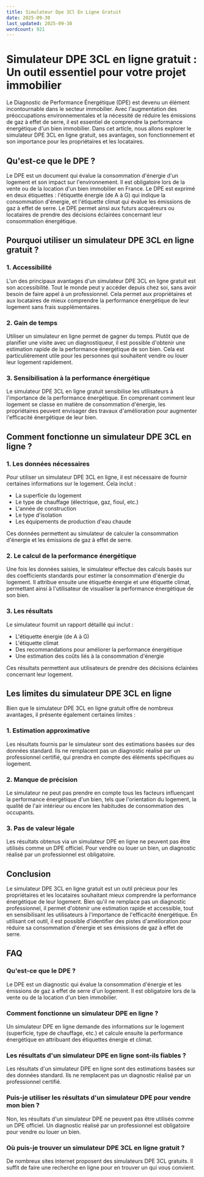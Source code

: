 ```yaml
---
title: Simulateur Dpe 3Cl En Ligne Gratuit
date: 2025-09-30
last_updated: 2025-09-30
wordcount: 921
---
```


# Simulateur DPE 3CL en ligne gratuit : Un outil essentiel pour votre projet immobilier

Le Diagnostic de Performance Énergétique (DPE) est devenu un élément incontournable dans le secteur immobilier. Avec l'augmentation des préoccupations environnementales et la nécessité de réduire les émissions de gaz à effet de serre, il est essentiel de comprendre la performance énergétique d'un bien immobilier. Dans cet article, nous allons explorer le simulateur DPE 3CL en ligne gratuit, ses avantages, son fonctionnement et son importance pour les propriétaires et les locataires.

## Qu'est-ce que le DPE ?

Le DPE est un document qui évalue la consommation d'énergie d'un logement et son impact sur l'environnement. Il est obligatoire lors de la vente ou de la location d'un bien immobilier en France. Le DPE est exprimé en deux étiquettes : l'étiquette énergie (de A à G) qui indique la consommation d'énergie, et l'étiquette climat qui évalue les émissions de gaz à effet de serre. Le DPE permet ainsi aux futurs acquéreurs ou locataires de prendre des décisions éclairées concernant leur consommation énergétique.

## Pourquoi utiliser un simulateur DPE 3CL en ligne gratuit ?

### 1. Accessibilité

L'un des principaux avantages d'un simulateur DPE 3CL en ligne gratuit est son accessibilité. Tout le monde peut y accéder depuis chez soi, sans avoir besoin de faire appel à un professionnel. Cela permet aux propriétaires et aux locataires de mieux comprendre la performance énergétique de leur logement sans frais supplémentaires.

### 2. Gain de temps

Utiliser un simulateur en ligne permet de gagner du temps. Plutôt que de planifier une visite avec un diagnostiqueur, il est possible d'obtenir une estimation rapide de la performance énergétique de son bien. Cela est particulièrement utile pour les personnes qui souhaitent vendre ou louer leur logement rapidement.

### 3. Sensibilisation à la performance énergétique

Le simulateur DPE 3CL en ligne gratuit sensibilise les utilisateurs à l'importance de la performance énergétique. En comprenant comment leur logement se classe en matière de consommation d'énergie, les propriétaires peuvent envisager des travaux d'amélioration pour augmenter l'efficacité énergétique de leur bien.

## Comment fonctionne un simulateur DPE 3CL en ligne ?

### 1. Les données nécessaires

Pour utiliser un simulateur DPE 3CL en ligne, il est nécessaire de fournir certaines informations sur le logement. Cela inclut :

- La superficie du logement
- Le type de chauffage (électrique, gaz, fioul, etc.)
- L'année de construction
- Le type d'isolation
- Les équipements de production d'eau chaude

Ces données permettent au simulateur de calculer la consommation d'énergie et les émissions de gaz à effet de serre.

### 2. Le calcul de la performance énergétique

Une fois les données saisies, le simulateur effectue des calculs basés sur des coefficients standards pour estimer la consommation d'énergie du logement. Il attribue ensuite une étiquette énergie et une étiquette climat, permettant ainsi à l'utilisateur de visualiser la performance énergétique de son bien.

### 3. Les résultats

Le simulateur fournit un rapport détaillé qui inclut :

- L'étiquette énergie (de A à G)
- L'étiquette climat
- Des recommandations pour améliorer la performance énergétique
- Une estimation des coûts liés à la consommation d'énergie

Ces résultats permettent aux utilisateurs de prendre des décisions éclairées concernant leur logement.

## Les limites du simulateur DPE 3CL en ligne

Bien que le simulateur DPE 3CL en ligne gratuit offre de nombreux avantages, il présente également certaines limites :

### 1. Estimation approximative

Les résultats fournis par le simulateur sont des estimations basées sur des données standard. Ils ne remplacent pas un diagnostic réalisé par un professionnel certifié, qui prendra en compte des éléments spécifiques au logement.

### 2. Manque de précision

Le simulateur ne peut pas prendre en compte tous les facteurs influençant la performance énergétique d'un bien, tels que l'orientation du logement, la qualité de l'air intérieur ou encore les habitudes de consommation des occupants.

### 3. Pas de valeur légale

Les résultats obtenus via un simulateur DPE en ligne ne peuvent pas être utilisés comme un DPE officiel. Pour vendre ou louer un bien, un diagnostic réalisé par un professionnel est obligatoire.

## Conclusion

Le simulateur DPE 3CL en ligne gratuit est un outil précieux pour les propriétaires et les locataires souhaitant mieux comprendre la performance énergétique de leur logement. Bien qu'il ne remplace pas un diagnostic professionnel, il permet d'obtenir une estimation rapide et accessible, tout en sensibilisant les utilisateurs à l'importance de l'efficacité énergétique. En utilisant cet outil, il est possible d'identifier des pistes d'amélioration pour réduire sa consommation d'énergie et ses émissions de gaz à effet de serre.

## FAQ

### Qu'est-ce que le DPE ?

Le DPE est un diagnostic qui évalue la consommation d'énergie et les émissions de gaz à effet de serre d'un logement. Il est obligatoire lors de la vente ou de la location d'un bien immobilier.

### Comment fonctionne un simulateur DPE en ligne ?

Un simulateur DPE en ligne demande des informations sur le logement (superficie, type de chauffage, etc.) et calcule ensuite la performance énergétique en attribuant des étiquettes énergie et climat.

### Les résultats d'un simulateur DPE en ligne sont-ils fiables ?

Les résultats d'un simulateur DPE en ligne sont des estimations basées sur des données standard. Ils ne remplacent pas un diagnostic réalisé par un professionnel certifié.

### Puis-je utiliser les résultats d'un simulateur DPE pour vendre mon bien ?

Non, les résultats d'un simulateur DPE ne peuvent pas être utilisés comme un DPE officiel. Un diagnostic réalisé par un professionnel est obligatoire pour vendre ou louer un bien.

### Où puis-je trouver un simulateur DPE 3CL en ligne gratuit ?

De nombreux sites internet proposent des simulateurs DPE 3CL gratuits. Il suffit de faire une recherche en ligne pour en trouver un qui vous convient.